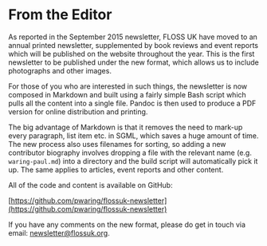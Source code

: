 # From the Editor

As reported in the September 2015 newsletter, FLOSS UK have moved to an annual
printed newsletter, supplemented by book reviews and event reports which will
be published on the website throughout the year. This is the first newsletter
to be published under the new format, which allows us to include photographs
and other images.

For those of you who are interested in such things, the newsletter is now
composed in Markdown and built using a fairly simple Bash script which pulls
all the content into a single file. Pandoc is then used to produce a PDF version
for online distribution and printing.

The big advantage of Markdown is that it removes the need to mark-up every
paragraph, list item etc. in SGML, which saves a huge amount of time. The new
process also uses filenames for sorting, so adding a new contributor biography
involves dropping a file with the relevant name (e.g. `waring-paul.md`) into a
directory and the build script will automatically pick it up. The same applies
to articles, event reports and other content.

All of the code and content is available on GitHub:

[https://github.com/pwaring/flossuk-newsletter](https://github.com/pwaring/flossuk-newsletter)

If you have any comments on the new format, please do get in touch via email:
[newsletter@flossuk.org](mailto:newsletter@flossuk.org).
